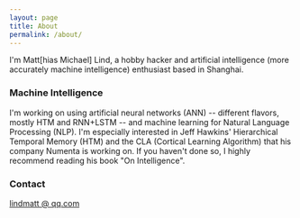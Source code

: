 ```yaml
---
layout: page
title: About
permalink: /about/
---
```


I'm Matt[hias Michael] Lind, a hobby hacker and artificial intelligence (more accurately machine intelligence) enthusiast based in Shanghai.

### Machine Intelligence

I'm working on using artificial neural networks (ANN) -- different flavors, mostly HTM and RNN+LSTM -- and machine learning for Natural Language Processing (NLP).
I'm especially interested in Jeff Hawkins' Hierarchical Temporal Memory (HTM) and the CLA (Cortical Learning Algorithm) that his company Numenta is working on.
If you haven't done so, I highly recommend reading his book "On Intelligence".


### Contact

[lindmatt @ qq.com](mailto:lindmatt@qq.com)